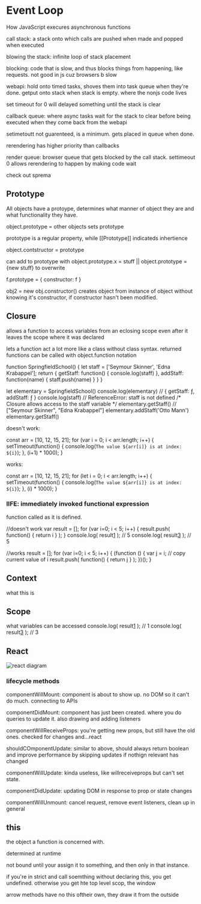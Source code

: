 # Event Loop

How JavaScript execures asynchronous functions

call stack: a stack onto which calls are pushed when made and popped when executed

blowing the stack: infinite loop of stack placement

blocking: code that is slow, and thus blocks things from happening, like requests. not good in js cuz browsers b slow

webapi: hold onto timed tasks, shoves them into task queue when they're done. getput onto stack when stack is empty. where the nonjs code lives

set timeout for 0 will delayed something until the stack is clear

callback queue: where async tasks wait for the stack to clear before being executed when they come back from the webapi

setimetoutt not guarenteed, is a minimum. gets placed in queue when done.

rerendering has higher priority than callbacks

render queue: browser queue that gets blocked by the call stack. settimeout 0 allows rerendering to happen by making code wait

check out sprema



## Prototype

All objects have a protoype, determines what manner of object they are and what functionality they have.

object.prototype = other objects sets prototype

prototype is a regular property, while [[Prototype]] indicateds inhertience

object.contstructor = prototype

can add to prototype with object.prototype.x = stuff || object.prototype = {new stuff} to overwrite

f.prototype = { constructor: f }

obj2 = new obj.constructor() creates object from instance of object without knowing it's constructor, if constructor hasn't been modified.


## Closure

allows a function to access variables from an eclosing scope even after it leaves the scope where it was declared

lets a function act a lot more like a class without class syntax. returned functions can be called with object.function notation

function SpringfieldSchool() {
  let staff = ['Seymour Skinner', 'Edna Krabappel'];
  return {
    getStaff: function() { console.log(staff) },
    addStaff: function(name) { staff.push(name) }
  }
}

let elementary = SpringfieldSchool()
console.log(elementary)        // { getStaff: ƒ, addStaff: ƒ }
console.log(staff)             // ReferenceError: staff is not defined
/* Closure allows access to the staff variable */
elementary.getStaff()          // ["Seymour Skinner", "Edna Krabappel"]
elementary.addStaff('Otto Mann')
elementary.getStaff()  

doesn't work:

const arr = [10, 12, 15, 21];
for (var i = 0; i < arr.length; i++) {
  setTimeout(function() {
    console.log(`The value ${arr[i]} is at index: ${i}`);
  }, (i+1) * 1000);
}

works:

const arr = [10, 12, 15, 21];
for (let i = 0; i < arr.length; i++) {
  setTimeout(function() {
    console.log(`The value ${arr[i]} is at index: ${i}`);
  }, (i) * 1000);
}

### IIFE: immediately invoked functional expression

function called as it is defined.

//doesn't work
var result = [];
for (var i=0; i < 5; i++) {
  result.push( function() { return i } );
}
console.log( result[1]() ); // 5
console.log( result[3]() ); // 5

//works
result = [];
for (var i=0; i < 5; i++) {
  (function () {
    var j = i; // copy current value of i
    result.push( function() { return j } );
  })();
}


## Context

what this is

## Scope

what variables can be accessed
console.log( result[1]() ); // 1
console.log( result[3]() ); // 3

## React

![react diagram](https://engineering.musefind.com/react-lifecycle-methods-how-and-when-to-use-them-2111a1b692b1)

### lifecycle methods
componentWillMount: component is about to show up. no DOM so it can't do much. connecting to APIs

componentDidMount: component has just been created. where you do queries to update it. also drawing and adding listeners

componentWillReceiveProps: you're getting new props, but still have the old ones. checked for changes and...react

shouldCOmponentUpdate: similar to above, should always return boolean and improve performance by skipping updates if nothign relevant has changed

componentWillUpdate: kinda useless, like willreceiveprops but can't set state.

componentDidUpdate: updating DOM in response to prop or state changes

componentWillUnmount: cancel request, remove event listeners, clean up in general

## this

the object a function is concerned with.

determined at runtime

not bound until your assign it to something, and then only in that instance.

if you're in strict and call soemthing without declaring this, you get undefined. otherwise you get hte top level scop, the window

arrow methods have no this oftheir own, they draw it from the outside

